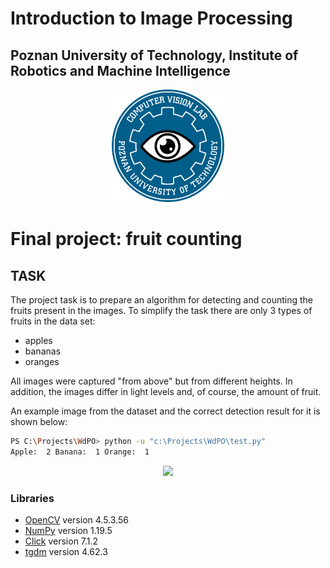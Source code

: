 # Introduction to Image Processing

## Poznan University of Technology, Institute of Robotics and Machine Intelligence

<p align="center">
  <img width="180" height="180" src="./readme_files/logo.png">
</p>

# **Final project: fruit counting**

## TASK

The project task is to prepare an algorithm for detecting and counting the fruits present in the images. To simplify the task there are only 3 types of fruits in the data set:
- apples
- bananas
- oranges

All images were captured "from above" but from different heights. In addition, the images differ in light levels and, of course, the amount of fruit.

An example image from the dataset and the correct detection result for it is shown below:

```bash
PS C:\Projects\WdPO> python -u "c:\Projects\WdPO\test.py"
Apple:  2 Banana:  1 Orange:  1
```

<p align="center">
  <img src="https://user-images.githubusercontent.com/65020389/165869894-81d36917-2054-438a-999f-21ffacd8d4ab.png">
</p>

### Libraries

- [OpenCV](https://docs.opencv.org/master/) version 4.5.3.56
- [NumPy](https://numpy.org/) version 1.19.5
- [Click](https://palletsprojects.com/p/click/) version 7.1.2
- [tgdm](https://tqdm.github.io/) version 4.62.3
